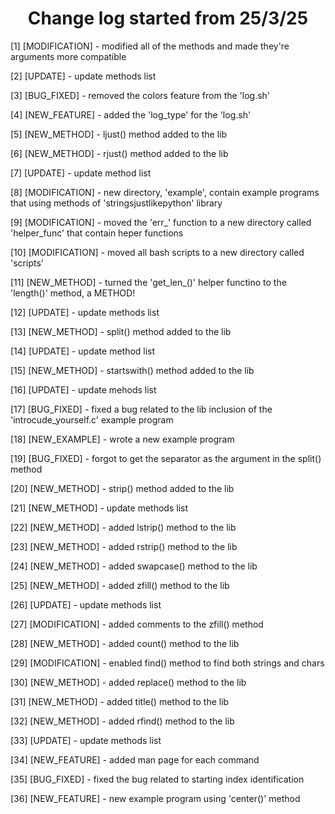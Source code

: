 <h1 align='center'>Change log started from 25/3/25</h1>
<p>[1] [MODIFICATION] - modified all of the methods and made they're arguments more compatible</p>
<p>[2] [UPDATE] - update methods list</p>
<p>[3] [BUG_FIXED] - removed the colors feature from the 'log.sh'</p>
<p>[4] [NEW_FEATURE] - added the 'log_type' for the 'log.sh'</p>
<p>[5] [NEW_METHOD] - ljust() method added to the lib</p>
<p>[6] [NEW_METHOD] - rjust() method added to the lib</p>
<p>[7] [UPDATE] - update method list</p>
<p>[8] [MODIFICATION] - new directory, 'example', contain example programs that using methods of 'stringsjustlikepython' library</p>
<p>[9] [MODIFICATION] - moved the 'err_' function to a new directory called 'helper_func' that contain heper functions</p>
<p>[10] [MODIFICATION] - moved all bash scripts to a new directory called 'scripts'</p>
<p>[11] [NEW_METHOD] - turned the 'get_len_()' helper functino to the 'length()' method, a METHOD!</p>
<p>[12] [UPDATE] - update methods list</p>
<p>[13] [NEW_METHOD] - split() method added to the lib</p>
<p>[14] [UPDATE] - update method list</p>
<p>[15] [NEW_METHOD] - startswith() method added to the lib</p>
<p>[16] [UPDATE] - update mehods list</p>
<p>[17] [BUG_FIXED] - fixed a bug related to the lib inclusion of the 'introcude_yourself.c' example program</p>
<p>[18] [NEW_EXAMPLE] - wrote a new example program</p>
<p>[19] [BUG_FIXED] - forgot to get the separator as the argument in the split() method</p>
<p>[20] [NEW_METHOD] - strip() method added to the lib</p>
<p>[21] [NEW_METHOD] - update methods list</p>
<p>[22] [NEW_METHOD] - added lstrip() method to the lib</p>
<p>[23] [NEW_METHOD] - added rstrip() method to the lib</p>
<p>[24] [NEW_METHOD] - added swapcase() method to the lib</p>
<p>[25] [NEW_METHOD] - added zfill() method to the lib</p>
<p>[26] [UPDATE] - update methods list</p>
<p>[27] [MODIFICATION] - added comments to the zfill() method</p>
<p>[28] [NEW_METHOD] - added count() method to the lib</p>
<p>[29] [MODIFICATION] - enabled find() method to find both strings and chars</p>
<p>[30] [NEW_METHOD] - added replace() method to the lib</p>
<p>[31] [NEW_METHOD] - added title() method to the lib</p>
<p>[32] [NEW_METHOD] - added rfind() method to the lib</p>
<p>[33] [UPDATE] - update methods list</p>
<p>[34] [NEW_FEATURE] - added man page for each command</p>
<p>[35] [BUG_FIXED] - fixed the bug related to starting index identification</p>
<p>[36] [NEW_FEATURE] - new example program using 'center()' method</p>
